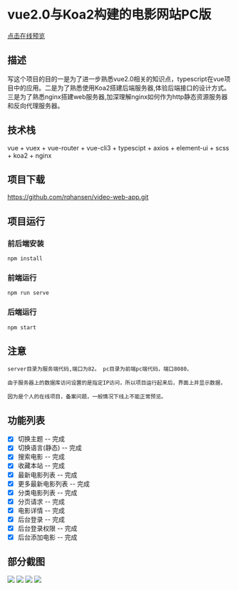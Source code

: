 
# vue2.0与Koa2构建的电影网站PC版

[点击在线预览](https://www.wanxunm.com)

## 描述

写这个项目的目的一是为了进一步熟悉vue2.0相关的知识点，typescript在vue项目中的应用。二是为了熟悉使用Koa2搭建后端服务器,体验后端接口的设计方式。三是为了熟悉nginx搭建web服务器,加深理解nginx如何作为http静态资源服务器和反向代理服务器。


## 技术栈 

vue + vuex + vue-router + vue-cli3 + typescipt + axios + element-ui + scss  + koa2 + nginx 


## 项目下载

https://github.com/rqhansen/video-web-app.git

## 项目运行

### 前后端安装

```
npm install
```

### 前端运行

```
npm run serve
```

### 后端运行

```
npm start
```

## 注意

```
server目录为服务端代码,端口为82。 pc目录为前端pc端代码，端口8080，

由于服务器上的数据库访问设置的是指定IP访问，所以项目运行起来后，界面上并显示数据，

因为是个人的在线项目，备案问题，一般情况下线上不能正常预览。

```

## 功能列表

- [x] 切换主题 -- 完成
- [x] 切换语言(静态) -- 完成
- [x] 搜索电影 -- 完成
- [x] 收藏本站 -- 完成
- [x] 最新电影列表 -- 完成
- [x] 更多最新电影列表 -- 完成
- [x] 分类电影列表 -- 完成
- [x] 分页请求 -- 完成
- [x] 电影详情 -- 完成
- [x] 后台登录 -- 完成
- [x] 后台登录权限 -- 完成
- [x] 后台添加电影 -- 完成

## 部分截图

<img src="https://github.com/rqhansen/images/tree/master/video-web-app/pc-four.png"/>

<img src="https://github.com/rqhansen/images/tree/master/video-web-app/pc-index.png"/>

<img src="https://github.com/rqhansen/images/tree/master/video-web-app/pc-two.png"/>

<img src="https://github.com/rqhansen/images/tree/master/video-web-app/pc-three.png"/>

